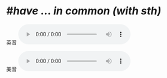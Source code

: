 # ***\#have … in common (with sth)*** 
英音
<audio src="./media/have … in common with sth1_AAC.aac" controls="controls"></audio>

美音
<audio src="./media/have … in common with sth2_AAC.aac" controls="controls"></audio>



  

